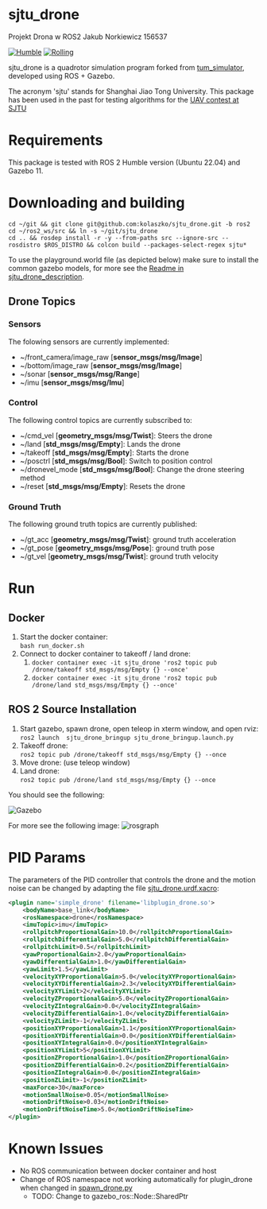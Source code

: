 # sjtu_drone

Projekt Drona w ROS2 Jakub Norkiewicz 156537

[![Humble](https://img.shields.io/endpoint?url=https://gist.githubusercontent.com/NovoG93/589e4b4dc8d92861e4b92defff6d56c0/raw/_humble_build.json)](https://github.com/NovoG93/sjtu_drone/actions/workflows/build.yml) [![Rolling](https://img.shields.io/endpoint?url=https://gist.githubusercontent.com/NovoG93/589e4b4dc8d92861e4b92defff6d56c0/raw/_rolling_build.json)](https://github.com/NovoG93/sjtu_drone/actions/workflows/build.yml)

sjtu_drone is a quadrotor simulation program forked from [tum_simulator](http://wiki.ros.org/tum_simulator), developed using ROS + Gazebo.

The acronym 'sjtu' stands for Shanghai Jiao Tong University. This package has been used in the past for testing algorithms for the [UAV contest at SJTU](http://mediasoc.sjtu.edu.cn/wordpress)

# Requirements

This package is tested with ROS 2 Humble version (Ubuntu 22.04) and Gazebo 11.

# Downloading and building

```
cd ~/git && git clone git@github.com:kolaszko/sjtu_drone.git -b ros2
cd ~/ros2_ws/src && ln -s ~/git/sjtu_drone
cd .. && rosdep install -r -y --from-paths src --ignore-src --rosdistro $ROS_DISTRO && colcon build --packages-select-regex sjtu*
```

To use the playground.world file (as depicted below) make sure to install the common gazebo models, for more see the [Readme in sjtu_drone_description](./sjtu_drone_description/README.md).

## Drone Topics

### Sensors
The folowing sensors are currently implemented:
- ~/front_camera/image_raw [__sensor_msgs/msg/Image__]
- ~/bottom/image_raw [__sensor_msgs/msg/Image__]
- ~/sonar [__sensor_msgs/msg/Range__]
- ~/imu [__sensor_msgs/msg/Imu__]


### Control 
The following control topics are currently subscribed to:
- ~/cmd_vel [__geometry_msgs/msg/Twist__]: Steers the drone
- ~/land [__std_msgs/msg/Empty__]: Lands the drone
- ~/takeoff [__std_msgs/msg/Empty__]: Starts the drone
- ~/posctrl [__std_msgs/msg/Bool__]: Switch to position control
- ~/dronevel_mode [__std_msgs/msg/Bool__]: Change the drone steering method
- ~/reset [__std_msgs/msg/Empty__]: Resets the drone

### Ground Truth
The following ground truth topics are currently published:
- ~/gt_acc [__geometry_msgs/msg/Twist__]: ground truth acceleration
- ~/gt_pose [__geometry_msgs/msg/Pose__]: ground truth pose
- ~/gt_vel [__geometry_msgs/msg/Twist__]: ground truth velocity


# Run

## Docker

1. Start the docker container:   
`bash run_docker.sh`
2. Connect to docker container to takeoff / land drone:   
    1. `docker container exec -it sjtu_drone 'ros2 topic pub /drone/takeoff std_msgs/msg/Empty {} --once'`
    1. `docker container exec -it sjtu_drone 'ros2 topic pub /drone/land std_msgs/msg/Empty {} --once'`

## ROS 2 Source Installation

1. Start gazebo, spawn drone, open teleop in xterm window, and open rviz:   
`ros2 launch  sjtu_drone_bringup sjtu_drone_bringup.launch.py`
2. Takeoff drone:   
`ros2 topic pub /drone/takeoff std_msgs/msg/Empty {} --once`
3. Move drone: (use teleop window)
4. Land drone:   
`ros2 topic pub /drone/land std_msgs/msg/Empty {} --once`

You should see the following:

![Gazebo](imgs/overview.png)

For more see the following image:
![rosgraph](./imgs/rosgraph.png)


# PID Params

The parameters of the PID controller that controls the drone and the motion noise can be changed by adapting the file [sjtu_drone.urdf.xacro](sjtu_drone_description/urdf/sjtu_drone.urdf.xacro#L51-L80):

```xml
<plugin name='simple_drone' filename='libplugin_drone.so'>
    <bodyName>base_link</bodyName>
    <rosNamespace>drone</rosNamespace>
    <imuTopic>imu</imuTopic>
    <rollpitchProportionalGain>10.0</rollpitchProportionalGain>
    <rollpitchDifferentialGain>5.0</rollpitchDifferentialGain>
    <rollpitchLimit>0.5</rollpitchLimit>
    <yawProportionalGain>2.0</yawProportionalGain>
    <yawDifferentialGain>1.0</yawDifferentialGain>
    <yawLimit>1.5</yawLimit>
    <velocityXYProportionalGain>5.0</velocityXYProportionalGain>
    <velocityXYDifferentialGain>2.3</velocityXYDifferentialGain>
    <velocityXYLimit>2</velocityXYLimit>
    <velocityZProportionalGain>5.0</velocityZProportionalGain>
    <velocityZIntegralGain>0.0</velocityZIntegralGain>
    <velocityZDifferentialGain>1.0</velocityZDifferentialGain>
    <velocityZLimit>-1</velocityZLimit>
    <positionXYProportionalGain>1.1</positionXYProportionalGain>
    <positionXYDifferentialGain>0.0</positionXYDifferentialGain>
    <positionXYIntegralGain>0.0</positionXYIntegralGain>
    <positionXYLimit>5</positionXYLimit>
    <positionZProportionalGain>1.0</positionZProportionalGain>
    <positionZDifferentialGain>0.2</positionZDifferentialGain>
    <positionZIntegralGain>0.0</positionZIntegralGain>
    <positionZLimit>-1</positionZLimit>
    <maxForce>30</maxForce>
    <motionSmallNoise>0.05</motionSmallNoise>
    <motionDriftNoise>0.03</motionDriftNoise>
    <motionDriftNoiseTime>5.0</motionDriftNoiseTime>
</plugin>
```

# Known Issues
* No ROS communication between docker container and host
* Change of ROS namespace not working automatically for plugin_drone when changed in [spawn_drone.py](./sjtu_drone_bringup/sjtu_drone_bringup/spawn_drone.py)
    * TODO: Change to gazebo_ros::Node::SharedPtr
